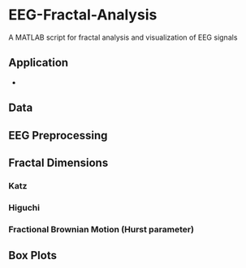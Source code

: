 # EEG-Fractal-Analysis
A MATLAB script for fractal analysis and visualization of EEG signals

## Application
* 
## Data

## EEG Preprocessing

## Fractal Dimensions

### Katz

### Higuchi

### Fractional Brownian Motion (Hurst parameter)

## Box Plots

